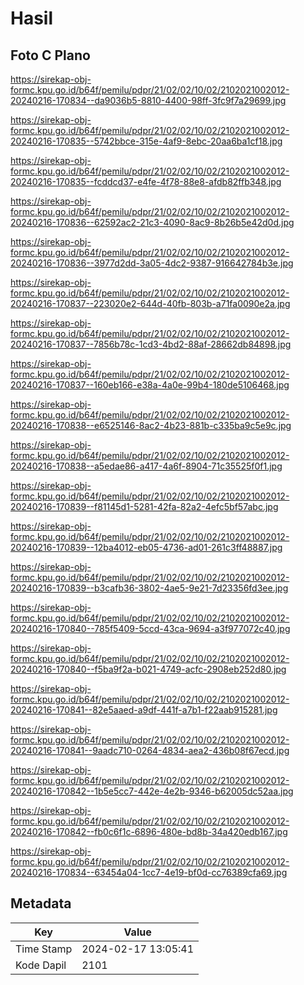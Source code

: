 # Hasil

## Foto C Plano

https://sirekap-obj-formc.kpu.go.id/b64f/pemilu/pdpr/21/02/02/10/02/2102021002012-20240216-170834--da9036b5-8810-4400-98ff-3fc9f7a29699.jpg

https://sirekap-obj-formc.kpu.go.id/b64f/pemilu/pdpr/21/02/02/10/02/2102021002012-20240216-170835--5742bbce-315e-4af9-8ebc-20aa6ba1cf18.jpg

https://sirekap-obj-formc.kpu.go.id/b64f/pemilu/pdpr/21/02/02/10/02/2102021002012-20240216-170835--fcddcd37-e4fe-4f78-88e8-afdb82ffb348.jpg

https://sirekap-obj-formc.kpu.go.id/b64f/pemilu/pdpr/21/02/02/10/02/2102021002012-20240216-170836--62592ac2-21c3-4090-8ac9-8b26b5e42d0d.jpg

https://sirekap-obj-formc.kpu.go.id/b64f/pemilu/pdpr/21/02/02/10/02/2102021002012-20240216-170836--3977d2dd-3a05-4dc2-9387-916642784b3e.jpg

https://sirekap-obj-formc.kpu.go.id/b64f/pemilu/pdpr/21/02/02/10/02/2102021002012-20240216-170837--223020e2-644d-40fb-803b-a71fa0090e2a.jpg

https://sirekap-obj-formc.kpu.go.id/b64f/pemilu/pdpr/21/02/02/10/02/2102021002012-20240216-170837--7856b78c-1cd3-4bd2-88af-28662db84898.jpg

https://sirekap-obj-formc.kpu.go.id/b64f/pemilu/pdpr/21/02/02/10/02/2102021002012-20240216-170837--160eb166-e38a-4a0e-99b4-180de5106468.jpg

https://sirekap-obj-formc.kpu.go.id/b64f/pemilu/pdpr/21/02/02/10/02/2102021002012-20240216-170838--e6525146-8ac2-4b23-881b-c335ba9c5e9c.jpg

https://sirekap-obj-formc.kpu.go.id/b64f/pemilu/pdpr/21/02/02/10/02/2102021002012-20240216-170838--a5edae86-a417-4a6f-8904-71c35525f0f1.jpg

https://sirekap-obj-formc.kpu.go.id/b64f/pemilu/pdpr/21/02/02/10/02/2102021002012-20240216-170839--f81145d1-5281-42fa-82a2-4efc5bf57abc.jpg

https://sirekap-obj-formc.kpu.go.id/b64f/pemilu/pdpr/21/02/02/10/02/2102021002012-20240216-170839--12ba4012-eb05-4736-ad01-261c3ff48887.jpg

https://sirekap-obj-formc.kpu.go.id/b64f/pemilu/pdpr/21/02/02/10/02/2102021002012-20240216-170839--b3cafb36-3802-4ae5-9e21-7d23356fd3ee.jpg

https://sirekap-obj-formc.kpu.go.id/b64f/pemilu/pdpr/21/02/02/10/02/2102021002012-20240216-170840--785f5409-5ccd-43ca-9694-a3f977072c40.jpg

https://sirekap-obj-formc.kpu.go.id/b64f/pemilu/pdpr/21/02/02/10/02/2102021002012-20240216-170840--f5ba9f2a-b021-4749-acfc-2908eb252d80.jpg

https://sirekap-obj-formc.kpu.go.id/b64f/pemilu/pdpr/21/02/02/10/02/2102021002012-20240216-170841--82e5aaed-a9df-441f-a7b1-f22aab915281.jpg

https://sirekap-obj-formc.kpu.go.id/b64f/pemilu/pdpr/21/02/02/10/02/2102021002012-20240216-170841--9aadc710-0264-4834-aea2-436b08f67ecd.jpg

https://sirekap-obj-formc.kpu.go.id/b64f/pemilu/pdpr/21/02/02/10/02/2102021002012-20240216-170842--1b5e5cc7-442e-4e2b-9346-b62005dc52aa.jpg

https://sirekap-obj-formc.kpu.go.id/b64f/pemilu/pdpr/21/02/02/10/02/2102021002012-20240216-170842--fb0c6f1c-6896-480e-bd8b-34a420edb167.jpg

https://sirekap-obj-formc.kpu.go.id/b64f/pemilu/pdpr/21/02/02/10/02/2102021002012-20240216-170834--63454a04-1cc7-4e19-bf0d-cc76389cfa69.jpg


## Metadata

| Key        | Value               |
| ---------- | ------------------- |
| Time Stamp | 2024-02-17 13:05:41 |
| Kode Dapil | 2101                |



